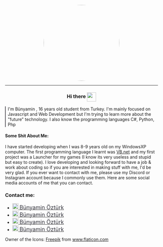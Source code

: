 
<p   align="center" style="border-radius:65%;"><img style="border-radius:65%;" src="https://bunyaminozturk.com.tr/i/I8EAq.png" width="250px" /></p>
<hr>
<h3 align="center" > Hi there  <img align="center" src="https://bunyaminozturk.com.tr/i/E7a0s.png" width="30"></h3>

<p style="border-left:2px solid #4d4c52; padding-left:7px; ">I'm Bünyamin , 16 years old student from Turkey. I'm mainly focused on Javascript and Web Development but I'm trying to learn more about the "future" technology. I also know the programming languages C#, Python, Php</br></p>

#### Some Shit About Me:    

I have started developing when I was 8-9 years old on my WindowsXP computer. The first programming language I learnt was [VB.net](https://en.wikipedia.org/wiki/Visual_Basic_.NET) and my first project was a Launcher for my games (I know its very useless and stupid but easy to create). I love developing and looking forward to have a job & work about coding so if you are interested in making stuff with me, I'd be very glad. If you ever want to contact with me, please use my Discord or Instagram account because I commonly use them. Here are some social media accounts of me that you can contact.

### Contact me:

* <div style="text-align:left; text-decoration:none; "><a href="https://www.linkedin.com/in/b%C3%BCnyamin-%C3%B6zt%C3%BCrk-925569186/"><img  src="https://bunyaminozturk.com.tr/i/UC6vu.png" height="auto"  width="20" style="text-decoration:none; "> <span style="font-size:18px; text-decoration:none; color:#36363F; ">Bünyamin Öztürk</span></a></div>

*  <div style="text-align:left; text-decoration:none; "><a href="https://www.instagram.com/bunyamin_oztk55/"><img  src="https://bunyaminozturk.com.tr/i/haqPB.png" height="auto"  width="20" style="text-decoration:none; "> <span style="font-size:18px; text-decoration:none; color:#36363F; ">Bünyamin Öztürk</span></a></div>

*  <div style="text-align:left; text-decoration:none; "><a href="https://www.behance.net/filmlets61c717"><img  src="https://bunyaminozturk.com.tr/i/ymwUZ.png" height="auto"  width="20" style="text-decoration:none; "> <span style="font-size:18px; text-decoration:none; color:#36363F; ">Bünyamin Öztürk</span></a></div>
*  <div style="text-align:left; text-decoration:none; "><a href="https://www.youtube.com/channel/UCate1oe25dDYE0kj8j3Itlw"><img  src="https://bunyaminozturk.com.tr/i/kM6FR.png" height="auto"  width="20" style="text-decoration:none; "> <span style="font-size:18px; text-decoration:none; color:#36363F; ">Bünyamin Öztürk</span></a></div>

<p>Owner of the Icons: <a href="https://www.flaticon.com/de/autoren/freepik" title="Freepik">Freepik</a> from <a href="https://www.flaticon.com/de/" title="Flaticon">www.flaticon.com</a></p>
